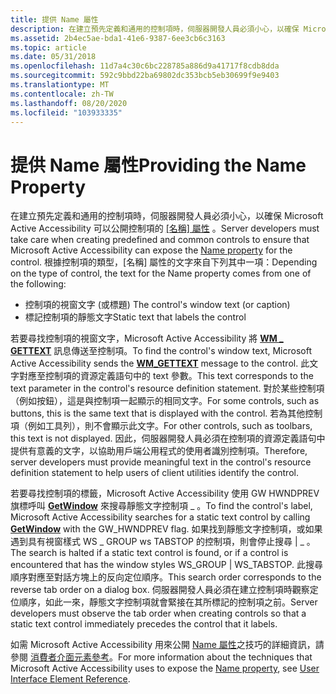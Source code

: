 ```yaml
---
title: 提供 Name 屬性
description: 在建立預先定義和通用的控制項時，伺服器開發人員必須小心，以確保 Microsoft Active Accessibility 可以公開控制項的 [名稱] 屬性。
ms.assetid: 2b4ec5ae-bda1-41e6-9387-6ee3cb6c3163
ms.topic: article
ms.date: 05/31/2018
ms.openlocfilehash: 11d7a4c30c6bc228785a886d9a41717f8cdb8dda
ms.sourcegitcommit: 592c9bbd22ba69802dc353bcb5eb30699f9e9403
ms.translationtype: MT
ms.contentlocale: zh-TW
ms.lasthandoff: 08/20/2020
ms.locfileid: "103933335"
---
```

# <a name="providing-the-name-property"></a><span data-ttu-id="3ed58-103">提供 Name 屬性</span><span class="sxs-lookup"><span data-stu-id="3ed58-103">Providing the Name Property</span></span>

<span data-ttu-id="3ed58-104">在建立預先定義和通用的控制項時，伺服器開發人員必須小心，以確保 Microsoft Active Accessibility 可以公開控制項的 [ [名稱] 屬性](name-property.md) 。</span><span class="sxs-lookup"><span data-stu-id="3ed58-104">Server developers must take care when creating predefined and common controls to ensure that Microsoft Active Accessibility can expose the [Name property](name-property.md) for the control.</span></span> <span data-ttu-id="3ed58-105">根據控制項的類型，[名稱] 屬性的文字來自下列其中一項：</span><span class="sxs-lookup"><span data-stu-id="3ed58-105">Depending on the type of control, the text for the Name property comes from one of the following:</span></span>

-   <span data-ttu-id="3ed58-106">控制項的視窗文字 (或標題) </span><span class="sxs-lookup"><span data-stu-id="3ed58-106">The control's window text (or caption)</span></span>
-   <span data-ttu-id="3ed58-107">標記控制項的靜態文字</span><span class="sxs-lookup"><span data-stu-id="3ed58-107">Static text that labels the control</span></span>

<span data-ttu-id="3ed58-108">若要尋找控制項的視窗文字，Microsoft Active Accessibility 將 [**WM \_ GETTEXT**](/windows/desktop/winmsg/wm-gettext) 訊息傳送至控制項。</span><span class="sxs-lookup"><span data-stu-id="3ed58-108">To find the control's window text, Microsoft Active Accessibility sends the [**WM\_GETTEXT**](/windows/desktop/winmsg/wm-gettext) message to the control.</span></span> <span data-ttu-id="3ed58-109">此文字對應至控制項的資源定義語句中的 text 參數。</span><span class="sxs-lookup"><span data-stu-id="3ed58-109">This text corresponds to the text parameter in the control's resource definition statement.</span></span> <span data-ttu-id="3ed58-110">對於某些控制項（例如按鈕），這是與控制項一起顯示的相同文字。</span><span class="sxs-lookup"><span data-stu-id="3ed58-110">For some controls, such as buttons, this is the same text that is displayed with the control.</span></span> <span data-ttu-id="3ed58-111">若為其他控制項（例如工具列），則不會顯示此文字。</span><span class="sxs-lookup"><span data-stu-id="3ed58-111">For other controls, such as toolbars, this text is not displayed.</span></span> <span data-ttu-id="3ed58-112">因此，伺服器開發人員必須在控制項的資源定義語句中提供有意義的文字，以協助用戶端公用程式的使用者識別控制項。</span><span class="sxs-lookup"><span data-stu-id="3ed58-112">Therefore, server developers must provide meaningful text in the control's resource definition statement to help users of client utilities identify the control.</span></span>

<span data-ttu-id="3ed58-113">若要尋找控制項的標籤，Microsoft Active Accessibility 使用 GW HWNDPREV 旗標呼叫 [**GetWindow**](/windows/desktop/api/winuser/nf-winuser-getwindow) 來搜尋靜態文字控制項 \_ 。</span><span class="sxs-lookup"><span data-stu-id="3ed58-113">To find the control's label, Microsoft Active Accessibility searches for a static text control by calling [**GetWindow**](/windows/desktop/api/winuser/nf-winuser-getwindow) with the GW\_HWNDPREV flag.</span></span> <span data-ttu-id="3ed58-114">如果找到靜態文字控制項，或如果遇到具有視窗樣式 WS \_ GROUP ws TABSTOP 的控制項，則會停止搜尋 \| \_ 。</span><span class="sxs-lookup"><span data-stu-id="3ed58-114">The search is halted if a static text control is found, or if a control is encountered that has the window styles WS\_GROUP \| WS\_TABSTOP.</span></span> <span data-ttu-id="3ed58-115">此搜尋順序對應至對話方塊上的反向定位順序。</span><span class="sxs-lookup"><span data-stu-id="3ed58-115">This search order corresponds to the reverse tab order on a dialog box.</span></span> <span data-ttu-id="3ed58-116">伺服器開發人員必須在建立控制項時觀察定位順序，如此一來，靜態文字控制項就會緊接在其所標記的控制項之前。</span><span class="sxs-lookup"><span data-stu-id="3ed58-116">Server developers must observe the tab order when creating controls so that a static text control immediately precedes the control that it labels.</span></span>

<span data-ttu-id="3ed58-117">如需 Microsoft Active Accessibility 用來公開 [Name 屬性](name-property.md)之技巧的詳細資訊，請參閱 [消費者介面元素參考](user-interface-element-reference.md)。</span><span class="sxs-lookup"><span data-stu-id="3ed58-117">For more information about the techniques that Microsoft Active Accessibility uses to expose the [Name property](name-property.md), see [User Interface Element Reference](user-interface-element-reference.md).</span></span>

 

 